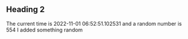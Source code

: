  ## Heading 2 
 The current time is 2022-11-01 06:52:51.102531 and a random number is 554
 I added something random
